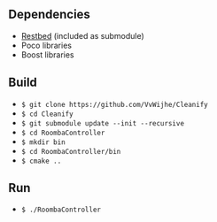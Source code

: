 
## Dependencies
- [Restbed](https://github.com/Corvusoft/restbed) (included as submodule)
- Poco libraries
- Boost libraries

## Build
- `$ git clone https://github.com/VvWijhe/Cleanify`
- `$ cd Cleanify`
- `$ git submodule update --init --recursive`
- `$ cd RoombaController`
- `$ mkdir bin`
- `$ cd RoombaController/bin`
- `$ cmake ..`

## Run
- `$ ./RoombaController`
